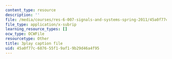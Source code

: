 ```yaml
---
content_type: resource
description: ''
file: /media/courses/res-6-007-signals-and-systems-spring-2011/45a0f77c687655f19af19b29d46a4f95_HKMY-8BqWWw.vtt
file_type: application/x-subrip
learning_resource_types: []
ocw_type: OCWFile
resourcetype: Other
title: 3play caption file
uid: 45a0f77c-6876-55f1-9af1-9b29d46a4f95
---
```

